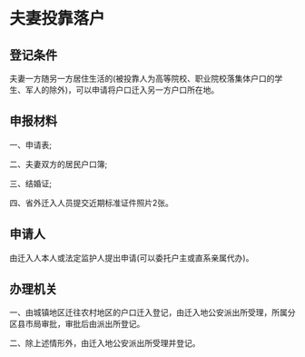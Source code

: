 # 夫妻投靠落户

## 登记条件

夫妻一方随另一方居住生活的(被投靠人为高等院校、职业院校落集体户口的学生、军人的除外)，可以申请将户口迁入另一方户口所在地。

## 申报材料

一、申请表;

二、夫妻双方的居民户口簿;

三、结婚证;

四、省外迁入人员提交近期标准证件照片2张。

## 申请人

由迁入人本人或法定监护人提出申请(可以委托户主或直系亲属代办)。

## 办理机关

一、由城镇地区迁往农村地区的户口迁入登记，由迁入地公安派出所受理，所属分区县市局审批，审批后由派出所登记。

二、除上述情形外，由迁入地公安派出所受理并登记。